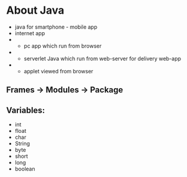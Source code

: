 # About Java

- java for smartphone - mobile app
- internet app
- - pc app which run from browser
- - serverlet Java which run from web-server for delivery web-app
- - applet viewed from browser 

## Frames -> Modules -> Package

## Variables:
- int
- float
- char
- String
- byte
- short
- long
- boolean